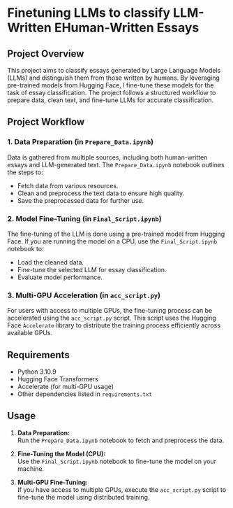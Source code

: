 # Finetuning LLMs to classify LLM-Written EHuman-Written Essays

## Project Overview

This project aims to classify essays generated by Large Language Models (LLMs) and distinguish them from those written by humans. By leveraging pre-trained models from Hugging Face, I fine-tune these models for the task of essay classification. The project follows a structured workflow to prepare data, clean text, and fine-tune LLMs for accurate classification.

## Project Workflow

### 1. Data Preparation (in `Prepare_Data.ipynb`)
Data is gathered from multiple sources, including both human-written essays and LLM-generated text. The `Prepare_Data.ipynb` notebook outlines the steps to:
- Fetch data from various resources.
- Clean and preprocess the text data to ensure high quality.
- Save the preprocessed data for further use.

### 2. Model Fine-Tuning (in `Final_Script.ipynb`)
The fine-tuning of the LLM is done using a pre-trained model from Hugging Face. If you are running the model on a CPU, use the `Final_Script.ipynb` notebook to:
- Load the cleaned data.
- Fine-tune the selected LLM for essay classification.
- Evaluate model performance.

### 3. Multi-GPU Acceleration (in `acc_script.py`)
For users with access to multiple GPUs, the fine-tuning process can be accelerated using the `acc_script.py` script. This script uses the Hugging Face `Accelerate` library to distribute the training process efficiently across available GPUs.

## Requirements
- Python 3.10.9
- Hugging Face Transformers
- Accelerate (for multi-GPU usage)
- Other dependencies listed in `requirements.txt`

## Usage
1. **Data Preparation:**  
   Run the `Prepare_Data.ipynb` notebook to fetch and preprocess the data.
   
2. **Fine-Tuning the Model (CPU):**  
   Use the `Final_Script.ipynb` notebook to fine-tune the model on your machine.
   
3. **Multi-GPU Fine-Tuning:**  
   If you have access to multiple GPUs, execute the `acc_script.py` script to fine-tune the model using distributed training.
